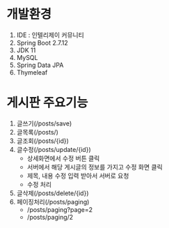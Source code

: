 # 개발환경
1. IDE : 인텔리제이 커뮤니티
2. Spring Boot 2.7.12
3. JDK 11
4. MySQL
5. Spring Data JPA
6. Thymeleaf

# 게시판 주요기능
1. 글쓰기(/posts/save)
2. 글목록(/posts/)
3. 글조회(/posts/{id})
4. 글수정(/posts/update/{id})
    - 상세화면에서 수정 버튼 클릭
    - 서버에서 해당 게시글의 정보를 가지고 수정 화면 클릭
    - 제목, 내용 수정 입력 받아서 서버로 요청
    - 수정 처리
5. 글삭제(/posts/delete/{id})
6. 페이징처리(/posts/paging)
   - /posts/paging?page=2
   - /posts/paging/2